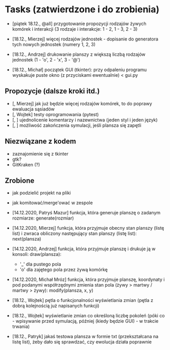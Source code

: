 # Tasks (zatwierdzone i do zrobienia)

* [piątek 18.12., @all] przygotowanie propozycji rodzajów żywych komórek i interakcji (3 rodzaje i interakcje: 1 - 2, 1 - 3, 2 - 3)

* [18.12., Mierzej] więcej rodzajów jednostek - dopisanie do generatora tych nowych jednostek (numery 1, 2, 3)

* [18.12., Andrzej] drukowanie planszy z większą liczbą rodzajów jednostek (1 - 'o', 2 - 'x', 3 - '@')

* [18.12., Michał] początek GUI (tkinter): przy odpaleniu programu wyskakuje puste okno (z przyciskami ewentualnie) < gui.py

## Propozycje (dalsze kroki itd.)

* [, Mierzej] jak już będzie więcej rodzajów komórek, to do poprawy ewaluacja sąsiadów
* [, Wojtek] testy oprogramowania (pytest)
* [, ] ujednolicenie komentarzy i nazewnictwa (jeden styl i jeden język)
* [, ] możliwość zakończenia symulacji, jeśli plansza się zapętli

## Niezwiązane z kodem

* zaznajomienie się z tkinter
* gtk?
* GitKraken (?)

## Zrobione

* jak podzielić projekt na pliki
* jak komitować/merge'ować w zespole

* [14.12.2020, Patryś Mazur] funkcja, która generuje planszę o zadanym rozmiarze: generate(rozmiar)
* [14.12.2020, Mierzej] funkcja, która przyjmuje obecny stan planszy (listę list) i zwraca obliczony następujący stan planszy (listę list): next(plansza)
* [14.12.2020, Andrzej] funkcja, która przyjmuje planszę i drukuje ją w konsoli: draw(plansza):
    - '_' dla pustego pola
    - 'o' dla zajętego pola przez żywą komórkę
* [14.12.2020, Michał Mróz] funkcja, która przyjmuje planszę, koordynaty i pod podanymi współrzędnymi zmienia stan pola (żywy > martwy / martwy > żywy): modify(plansza, x, y)

* [18.12., Wojtek] pętla o funkcjonalności wyświetlania zmian (pętla z dobrą kolejnością już napisanych funkcji)

* [18.12., Wojtek] wyświetlanie zmian co określoną liczbę pokoleń (póki co - wpisywanie przed symulacją, później (kiedy będzie GUI) - w trakcie trwania)

* [18.12., Patryk] jakaś testowa plansza w formie txt (przekształcana na listę list), żeby dało się sprawdzać, czy ewolucja działa poprawnie
